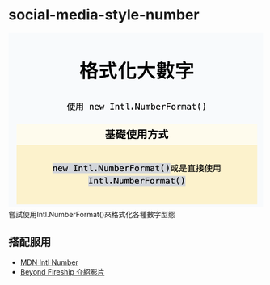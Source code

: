 # social-media-style-number
![cover](/readme/cover.png)
嘗試使用Intl.NumberFormat()來格式化各種數字型態
## 搭配服用
- [MDN Intl Number](https://developer.mozilla.org/en-US/docs/Web/JavaScript/Reference/Global_Objects/Intl/NumberFormat/NumberFormat)
- [Beyond Fireship 介紹影片](https://youtu.be/FUngCjDzFDo)